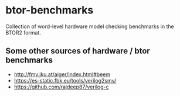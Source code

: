 # btor-benchmarks
Collection of word-level hardware model checking benchmarks in the BTOR2 format.

## Some other sources of hardware / btor benchmarks

* http://fmv.jku.at/aiger/index.html#beem
* https://es-static.fbk.eu/tools/verilog2smv/
* https://github.com/rajdeep87/verilog-c
